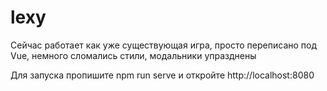 # lexy

Сейчас работает как уже существующая игра, просто переписано под Vue, немного сломались стили, модальники упразднены

Для запуска пропишите npm run serve и откройте http://localhost:8080

